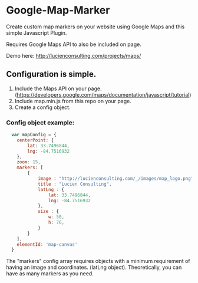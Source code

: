 # Google-Map-Marker
Create custom map markers on your website using Google Maps and this simple Javascript Plugin.

Requires Google Maps API to also be included on page. 

Demo here: http://lucienconsulting.com/projects/maps/

## Configuration is simple.
1. Include the Maps API on your page. (https://developers.google.com/maps/documentation/javascript/tutorial)
2. Include map.min.js from this repo on your page.
3. Create a config object.

### Config object example:
```javascript
  var mapConfig = {
    centerPoint: {
        lat: 33.7496844,
        lng: -84.7516932
    }, 
    zoom: 15, 
    markers: [
        {
            image : "http://lucienconsulting.com/_/images/map_logo.png",
            title : "Lucien Consulting",
            latLng : {
                lat: 33.7496844,
                lng: -84.7516932
            },
            size : {
                w: 50,
                h: 76,
            }
        }
    ],
    elementId: 'map-canvas'
  }
```

The "markers" config array requires objects with a minimum requirement of having an image and coordinates. (latLng object). Theoretically, you can have as many markers as you need.
